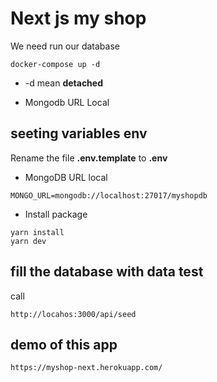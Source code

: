 # Next js my shop

We need run our database

```
docker-compose up -d
```

-  -d mean **detached**

-  Mongodb URL Local

## seeting variables env

Rename the file **.env.template** to **.env**

-  MongoDB URL local

```
MONGO_URL=mongodb://localhost:27017/myshopdb
```

-  Install package

```
yarn install
yarn dev
```

## fill the database with data test

call

```
http://locahos:3000/api/seed
```

## demo of this app

```
https://myshop-next.herokuapp.com/
```
